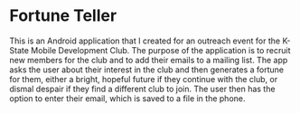# Fortune Teller

This is an Android application that I created for an outreach event for the K-State Mobile Development Club.  The purpose of the application
is to recruit new members for the club and to add their emails to a mailing list.  The app asks the user about their interest
in the club and then generates a fortune for them, either a bright, hopeful future if they continue with the club, or dismal despair if they
find a different club to join.  The user then has the option to enter their email, which is saved to a file in the phone.
